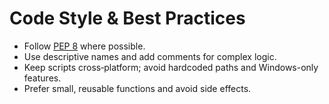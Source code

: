 # Code Style & Best Practices

- Follow [PEP 8](https://peps.python.org/pep-0008/) where possible.
- Use descriptive names and add comments for complex logic.
- Keep scripts cross‑platform; avoid hardcoded paths and Windows-only features.
- Prefer small, reusable functions and avoid side effects.

